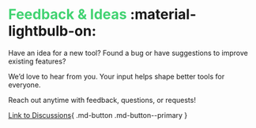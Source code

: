 # **<span style="color:rgb(66, 211, 114);">Feedback & Ideas</span>** :material-lightbulb-on:

Have an idea for a new tool? Found a bug or have suggestions to improve existing features? 

We’d love to hear from you. Your input helps shape better tools for everyone. 

Reach out anytime with feedback, questions, or requests!

[Link to Discussions](https://github.com/mike-isaakidis/Maya-Modelling-Tools-Discussions/discussions){ .md-button .md-button--primary }

